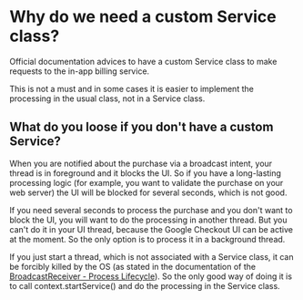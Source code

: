 # Why do we need a custom Service class? #

Official documentation advices to have a custom Service class to make requests to the in-app billing service.

This is not a must and in some cases it is easier to implement the processing in the usual class, not in a Service class.

## What do you loose if you don't have a custom Service? ##

When you are notified about the purchase via a broadcast intent, your thread is in foreground and it blocks the UI. So if you have a long-lasting processing logic (for example, you want to validate the purchase on your web server) the UI will be blocked for several seconds, which is not good.

If you need several seconds to process the purchase and you don't want to block the UI, you will want to do the processing in another thread. But you can't do it in your UI thread, because the Google Checkout UI can be active at the moment. So the only option is to process it in a background thread.

If you just start a thread, which is not associated with a Service class, it can be forcibly killed by the OS (as stated in the documentation of the [BroadcastReceiver - Process Lifecycle](http://developer.android.com/reference/android/content/BroadcastReceiver.html)). So the only good way of doing it is to call context.startService() and do the processing in the Service class.